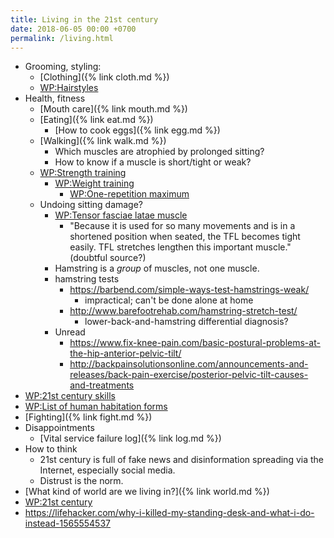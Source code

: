 ```yaml
---
title: Living in the 21st century
date: 2018-06-05 00:00 +0700
permalink: /living.html
---
```


- Grooming, styling:
    - [Clothing]({% link cloth.md %})
    - [WP:Hairstyles](https://en.wikipedia.org/wiki/List_of_hairstyles)
- Health, fitness
    - [Mouth care]({% link mouth.md %})
    - [Eating]({% link eat.md %})
        - [How to cook eggs]({% link egg.md %})
    - [Walking]({% link walk.md %})
        - Which muscles are atrophied by prolonged sitting?
        - How to know if a muscle is short/tight or weak?
    - [WP:Strength training](https://en.wikipedia.org/wiki/Strength_training)
        - [WP:Weight training](https://en.wikipedia.org/wiki/Weight_training)
            - [WP:One-repetition maximum](https://en.wikipedia.org/wiki/One-repetition_maximum)
    - Undoing sitting damage?
        - [WP:Tensor fasciae latae muscle](https://en.wikipedia.org/wiki/Tensor_fasciae_latae_muscle)
            - "Because it is used for so many movements and is in a shortened position when seated, the TFL becomes tight easily.
            TFL stretches lengthen this important muscle." (doubtful source?)
        - Hamstring is a *group* of muscles, not one muscle.
        - hamstring tests
            - https://barbend.com/simple-ways-test-hamstrings-weak/
                - impractical; can't be done alone at home
            - http://www.barefootrehab.com/hamstring-stretch-test/
                - lower-back-and-hamstring differential diagnosis?
        - Unread
            - https://www.fix-knee-pain.com/basic-postural-problems-at-the-hip-anterior-pelvic-tilt/
            - http://backpainsolutionsonline.com/announcements-and-releases/back-pain-exercise/posterior-pelvic-tilt-causes-and-treatments
- [WP:21st century skills](https://en.wikipedia.org/wiki/21st_century_skills)
- [WP:List of human habitation forms](https://en.wikipedia.org/wiki/List_of_human_habitation_forms)
- [Fighting]({% link fight.md %})
- Disappointments
    - [Vital service failure log]({% link log.md %})
- How to think
    - 21st century is full of fake news and disinformation spreading via the Internet, especially social media.
    - Distrust is the norm.
- [What kind of world are we living in?]({% link world.md %})
- [WP:21st century](https://en.wikipedia.org/wiki/21st_century)
- https://lifehacker.com/why-i-killed-my-standing-desk-and-what-i-do-instead-1565554537
